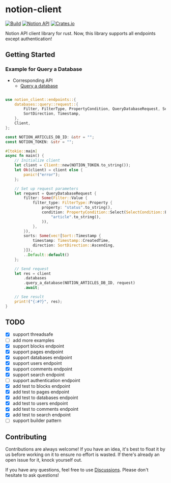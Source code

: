 # notion-client
[![Build](https://github.com/takassh/notion-client/actions/workflows/build.yml/badge.svg)](https://github.com/takassh/notion-client/actions/workflows/build.yml)
[![Notion API](https://files.readme.io/a267aac-notion-devs-logo.svg)](https://developers.notion.com)
[![Crates.io](https://img.shields.io/crates/v/notion-client?style=for-the-badge)](https://crates.io/crates/notion-client)

Notion API client library for rust.
Now, this library supports all endpoints except authentication!

## Getting Started

### Example for Query a Database
- Corresponding API
    - [Query a database](https://developers.notion.com/reference/post-database-query)

```rust

use notion_client::endpoints::{
    databases::query::request::{
        Filter, FilterType, PropertyCondition, QueryDatabaseRequest, SelectCondition, Sort,
        SortDirection, Timestamp,
    },
    Client,
};

const NOTION_ARTICLES_DB_ID: &str = "";
const NOTION_TOKEN: &str = "";

#[tokio::main]
async fn main() {
    // Initialize client
    let client = Client::new(NOTION_TOKEN.to_string());
    let Ok(client) = client else {
        panic!("error");
    };

    // Set up request parameters
    let request = QueryDatabaseRequest {
        filter: Some(Filter::Value {
            filter_type: FilterType::Property {
                property: "status".to_string(),
                condition: PropertyCondition::Select(SelectCondition::Equals(
                    "article".to_string(),
                )),
            },
        }),
        sorts: Some(vec![Sort::Timestamp {
            timestamp: Timestamp::CreatedTime,
            direction: SortDirection::Ascending,
        }]),
        ..Default::default()
    };

    // Send request
    let res = client
        .databases
        .query_a_database(NOTION_ARTICLES_DB_ID, request)
        .await;

    // See result
    print!("{:#?}", res);
}

```

## TODO

- [x] support threadsafe
- [ ] add more examples
- [x] support blocks endpoint
- [x] support pages endpoint
- [x] support databases endpoint
- [x] support users endpoint
- [x] support comments endpoint
- [x] support search endpoint
- [ ] support authentication endpoint
- [x] add test to blocks endpoint
- [x] add test to pages endpoint
- [x] add test to databases endpoint
- [x] add test to users endpoint
- [x] add test to comments endpoint
- [x] add test to search endpoint
- [ ] support builder pattern

## Contributing

Contributions are always welcome!
If you have an idea, it's best to float it by us before working on it to ensure no effort is wasted.
If there's already an open issue for it, knock yourself out.

If you have any questions, feel free to use [Discussions](https://github.com/takassh/notion-client/discussions).
Please don't hesitate to ask questions!